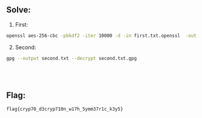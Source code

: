 ## Solve:

1. First:
```bash
openssl aes-256-cbc -pbkdf2 -iter 10000 -d -in first.txt.openssl  -out first.txt
```


2. Second:
```bash
gpg --output second.txt --decrypt second.txt.gpg
```

<br><br>

## Flag:
`flag{cryp70_d3cryp710n_w17h_5ymm37r1c_k3y5}`
